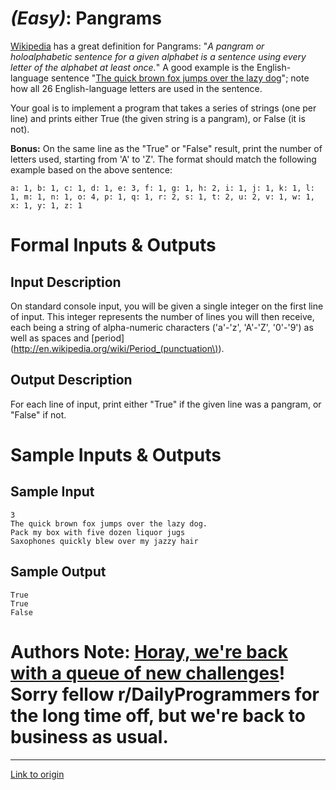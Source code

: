 # [](#EasyIcon) *(Easy)*: Pangrams

[Wikipedia](http://en.wikipedia.org/wiki/Pangram) has a great definition for Pangrams: "*A pangram or holoalphabetic sentence for a given alphabet is a sentence using every letter of the alphabet at least once.*" A good example is the English-language sentence "[The quick brown fox jumps over the lazy dog](http://en.wikipedia.org/wiki/The_quick_brown_fox_jumps_over_the_lazy_dog)"; note how all 26 English-language letters are used in the sentence.

Your goal is to implement a program that takes a series of strings (one per line) and prints either True (the given string is a pangram), or False (it is not).

**Bonus:** On the same line as the "True" or "False" result, print the number of letters used, starting from 'A' to 'Z'. The format should match the following example based on the above sentence:

    a: 1, b: 1, c: 1, d: 1, e: 3, f: 1, g: 1, h: 2, i: 1, j: 1, k: 1, l: 1, m: 1, n: 1, o: 4, p: 1, q: 1, r: 2, s: 1, t: 2, u: 2, v: 1, w: 1, x: 1, y: 1, z: 1

# Formal Inputs & Outputs
## Input Description

On standard console input, you will be given a single integer on the first line of input. This integer represents the number of lines you will then receive, each being a string of alpha-numeric characters ('a'-'z', 'A'-'Z', '0'-'9') as well as spaces and [period](http://en.wikipedia.org/wiki/Period_(punctuation\)).

## Output Description

For each line of input, print either "True" if the given line was a pangram, or "False" if not.

# Sample Inputs & Outputs
## Sample Input

    3
    The quick brown fox jumps over the lazy dog.
    Pack my box with five dozen liquor jugs
    Saxophones quickly blew over my jazzy hair

## Sample Output

    True
    True
    False

# Authors Note: [Horay, we're back with a queue of new challenges](http://i.imgur.com/chKCAPM.jpg)! Sorry fellow r/DailyProgrammers for the long time off, but we're back to business as usual.

---

[Link to origin](https://www.reddit.com/r/dailyprogrammer/1pwl73)